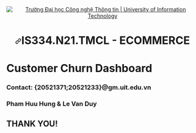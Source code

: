 <p align="center" dir="auto">
  <a href="https://www.uit.edu.vn/" title="Trường Đại học Công nghệ Thông tin" rel="nofollow">
    <img src="https://camo.githubusercontent.com/29fa0dade8ce1281054a2a4844513e68f8868f15057452c709392fe49b01d398/68747470733a2f2f692e696d6775722e636f6d2f576d4d6e5352742e706e67" alt="Trường Đại học Công nghệ Thông tin | University of Information Technology" data-canonical-src="https://i.imgur.com/WmMnSRt.png" style="max-width: 100%;">
  </a>
</p>
<h1 align="center" tabindex="-1" dir="auto"><a id="user-content-cs114n11khcl---máy-học---machine-learning" class="anchor" aria-hidden="true" href="#cs114n11khcl---máy-học---machine-learning"><svg class="octicon octicon-link" viewBox="0 0 16 16" version="1.1" width="16" height="16" aria-hidden="true"><path d="m7.775 3.275 1.25-1.25a3.5 3.5 0 1 1 4.95 4.95l-2.5 2.5a3.5 3.5 0 0 1-4.95 0 .751.751 0 0 1 .018-1.042.751.751 0 0 1 1.042-.018 1.998 1.998 0 0 0 2.83 0l2.5-2.5a2.002 2.002 0 0 0-2.83-2.83l-1.25 1.25a.751.751 0 0 1-1.042-.018.751.751 0 0 1-.018-1.042Zm-4.69 9.64a1.998 1.998 0 0 0 2.83 0l1.25-1.25a.751.751 0 0 1 1.042.018.751.751 0 0 1 .018 1.042l-1.25 1.25a3.5 3.5 0 1 1-4.95-4.95l2.5-2.5a3.5 3.5 0 0 1 4.95 0 .751.751 0 0 1-.018 1.042.751.751 0 0 1-1.042.018 1.998 1.998 0 0 0-2.83 0l-2.5 2.5a1.998 1.998 0 0 0 0 2.83Z"></path></svg></a><b>IS334.N21.TMCL - ECOMMERCE</b></h1>
  
# Customer Churn Dashboard
### Contact: {20521371;20521233}@gm.uit.edu.vn
### Pham Huu Hung & Le Van Duy
## THANK YOU!
